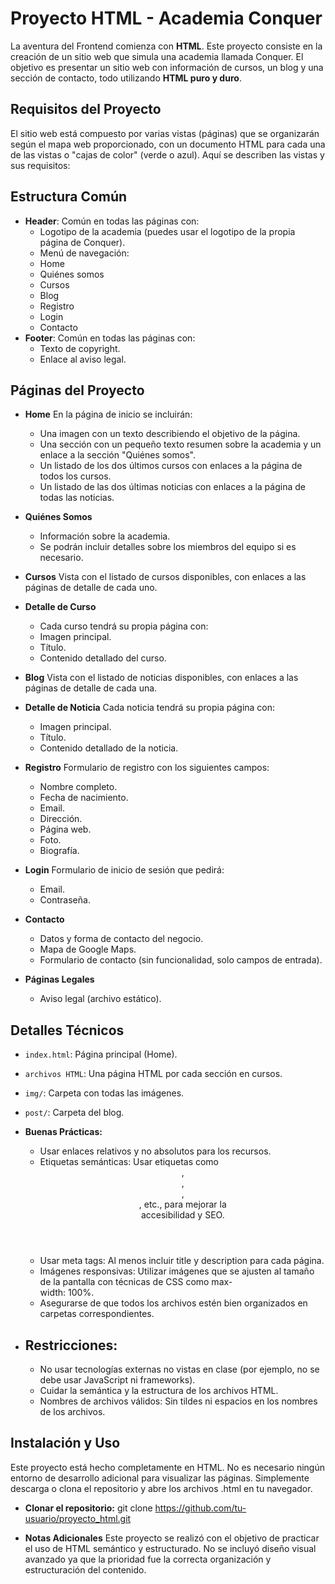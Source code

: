 # Proyecto HTML - Academia Conquer
La aventura del Frontend comienza con **HTML**. Este proyecto consiste en la creación de un sitio web que simula una academia llamada Conquer. El objetivo es presentar un sitio web con información de cursos, un blog y una sección de contacto, todo utilizando **HTML puro y duro**.

## Requisitos del Proyecto
El sitio web está compuesto por varias vistas (páginas) que se organizarán según el mapa web proporcionado, con un documento HTML para cada una de las vistas o "cajas de color" (verde o azul). Aquí se describen las vistas y sus requisitos:

## Estructura Común ##
- **Header**: Común en todas las páginas con:
  - Logotipo de la academia (puedes usar el logotipo de la propia página de Conquer).
  - Menú de navegación:
  - Home
  - Quiénes somos
  - Cursos
  - Blog
  - Registro
  - Login
  - Contacto
- **Footer**: Común en todas las páginas con:
  - Texto de copyright.
  - Enlace al aviso legal.
 
    
## Páginas del Proyecto ##
- **Home**
En la página de inicio se incluirán:
   - Una imagen con un texto describiendo el objetivo de la página.
   - Una sección con un pequeño texto resumen sobre la academia y un enlace a la sección "Quiénes somos".
   - Un listado de los dos últimos cursos con enlaces a la página de todos los cursos.
   - Un listado de las dos últimas noticias con enlaces a la página de todas las noticias.
- **Quiénes Somos**
   - Información sobre la academia.
   - Se podrán incluir detalles sobre los miembros del equipo si es necesario.
- **Cursos**
    Vista con el listado de cursos disponibles, con enlaces a las páginas de detalle de cada uno.

- **Detalle de Curso**
   - Cada curso tendrá su propia página con:
   - Imagen principal.
   - Título.
   - Contenido detallado del curso.
- **Blog**
Vista con el listado de noticias disponibles, con enlaces a las páginas de detalle de cada una.

- **Detalle de Noticia**
Cada noticia tendrá su propia página con:
   - Imagen principal.
   - Título.
   - Contenido detallado de la noticia.

- **Registro**
  Formulario de registro con los siguientes campos:
   - Nombre completo.
   - Fecha de nacimiento.
   - Email.
   - Dirección.
   - Página web.
   - Foto.
   - Biografía.
- **Login**
  Formulario de inicio de sesión que pedirá:
   - Email.
   - Contraseña.
- **Contacto**
   - Datos y forma de contacto del negocio.
   - Mapa de Google Maps.
   - Formulario de contacto (sin funcionalidad, solo campos de entrada).
- **Páginas Legales**
   - Aviso legal (archivo estático).
     
## Detalles Técnicos ##
- `index.html`: Página principal (Home).
- `archivos HTML`: Una página HTML por cada sección en cursos.
- `img/`: Carpeta con todas las imágenes.
- `post/`: Carpeta del blog.
  
- **Buenas Prácticas:**
   - Usar enlaces relativos y no absolutos para los recursos.
   - Etiquetas semánticas: Usar etiquetas como <header>, <footer>, <section>, <article>, etc., para mejorar la       
     accesibilidad y SEO.
   - Usar meta tags: Al menos incluir title y description para cada página.
   - Imágenes responsivas: Utilizar imágenes que se ajusten al tamaño de la pantalla con técnicas de CSS como max-  
     width: 100%.
   - Asegurarse de que todos los archivos estén bien organizados en carpetas correspondientes.

- ## Restricciones: ##
   - No usar tecnologías externas no vistas en clase (por ejemplo, no se debe usar JavaScript ni frameworks).
   - Cuidar la semántica y la estructura de los archivos HTML.
   - Nombres de archivos válidos: Sin tildes ni espacios en los nombres de los archivos.

## Instalación y Uso ##

Este proyecto está hecho completamente en HTML. No es necesario ningún entorno de desarrollo adicional para visualizar las páginas. Simplemente descarga o clona el repositorio y abre los archivos .html en tu navegador.

- **Clonar el repositorio:**
git clone https://github.com/tu-usuario/proyecto_html.git

- **Notas Adicionales**
Este proyecto se realizó con el objetivo de practicar el uso de HTML semántico y estructurado. No se incluyó diseño visual avanzado ya que la prioridad fue la correcta organización y estructuración del contenido.
